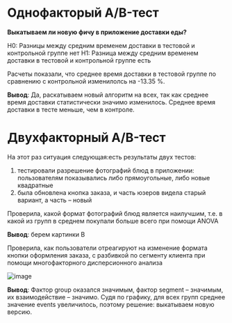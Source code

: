 # Однофакторый A/B-тест

**Выкатываем ли новую фичу в приложение доставки еды?**

H0: Разницы между средним временем доставки в тестовой и контрольной группе нет
H1: Разница между средним временем доставки в тестовой и контрольной группе есть

Расчеты показали, что среднее время доставки в тестовой группе по сравнению с контрольной изменилолсь на -13.35 %.


**Вывод**: Да, раскатываем новый алгоритм на всех, так как среднее время доставки статистически значимо изменилось. Среднее время доставки в тесте меньше, чем в контроле.



# Двухфакторный A/B-тест

На этот раз ситуация следующая:есть результаты двух тестов:

1) тестировали разрешение фотографий блюд в приложении: пользователям показывались либо прямоугольные, либо новые квадратные
2) была обновлена кнопка заказа, и часть юзеров видела старый вариант, а часть – новый

Проверила, какой формат фотографий блюд является наилучшим, т.е. в какой из групп в среднем покупали больше всего при помощи ANOVA 


**Вывод**: берем картинки B

Проверила, как пользователи отреагируют на изменение формата кнопки оформления заказа, с разбивкой по сегменту клиента при помощи многофакторного дисперсионного анализа

![image](https://github.com/user-attachments/assets/edcd6d87-9147-4581-b775-d8373f1e9780)


**Вывод**: Фактор group оказался значимым, фактор segment – значимым, их взаимодействие – значимо. Судя по графику, для всех групп среднее значение events увеличилось, поэтому решение: выкатываем новую версию.
